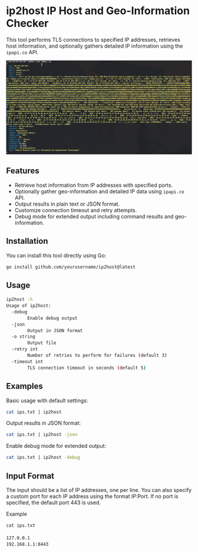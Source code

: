 # ip2host IP Host and Geo-Information Checker

This tool performs TLS connections to specified IP addresses, retrieves host information, and optionally gathers detailed IP information using the `ipapi.co` API.

![ip2host](ipinfo.png)

## Features

- Retrieve host information from IP addresses with specified ports.
- Optionally gather geo-information and detailed IP data using `ipapi.co` API.
- Output results in plain text or JSON format.
- Customize connection timeout and retry attempts.
- Debug mode for extended output including command results and geo-information.

## Installation

You can install this tool directly using Go:

```sh
go install github.com/yourusername/ip2host@latest
```
## Usage
```sh
ip2host -h
Usage of ip2host:
  -debug
        Enable debug output
  -json
        Output in JSON format
  -o string
        Output file
  -retry int
        Number of retries to perform for failures (default 3)
  -timeout int
        TLS connection timeout in seconds (default 5)
```
## Examples
Basic usage with default settings:
```sh
cat ips.txt | ip2host
```
Output results in JSON format:
```sh
cat ips.txt | ip2host -json
```
Enable debug mode for extended output:
```sh
cat ips.txt | ip2host -debug
```
## Input Format
The input should be a list of IP addresses, one per line. You can also specify a custom port for each IP address using the format IP:Port. If no port is specified, the default port 443 is used.

Example
```txt
cat ips.txt

127.0.0.1
192.168.1.1:8443
```
